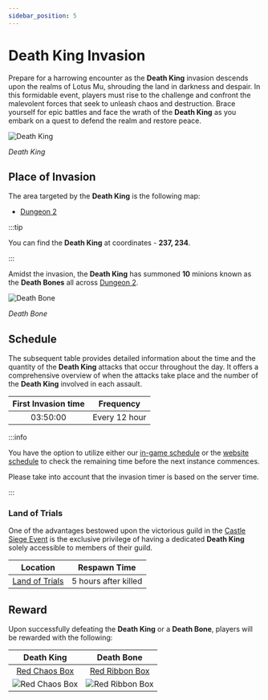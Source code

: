 ```yaml
---
sidebar_position: 5
---
```


# Death King Invasion

Prepare for a harrowing encounter as the **Death King** invasion descends upon the realms of Lotus Mu, shrouding the land in darkness and despair. In this formidable event, players must rise to the challenge and confront the malevolent forces that seek to unleash chaos and destruction. Brace yourself for epic battles and face the wrath of the **Death King** as you embark on a quest to defend the realm and restore peace.

![Death King](/img/monsters/special/invasions/death-king.jpg)

_Death King_

## Place of Invasion

The area targeted by the **Death King** is the following map:

- [Dungeon 2](/maps/dungeon-2)

:::tip

You can find the **Death King** at coordinates - **237, 234**.

:::

Amidst the invasion, the **Death King** has summoned **10** minions known as the **Death Bones** all across [Dungeon 2](/maps/dungeon-2).

![Death Bone](/img/monsters/special/invasions/death-bone.jpg)

_Death Bone_

## Schedule

The subsequent table provides detailed information about the time and the quantity of the **Death King** attacks that occur throughout the day. It offers a comprehensive overview of when the attacks take place and the number of the **Death King** involved in each assault.

| First Invasion time |   Frequency   |
| :-----------------: | :-----------: |
|      03:50:00       | Every 12 hour |

:::info

You have the option to utilize either our [in-game schedule](/client-features/schedule) or the [website schedule](https://lotusmu.org/schedule) to check the remaining time before the next instance commences.

Please take into account that the invasion timer is based on the server time.

:::

### Land of Trials

One of the advantages bestowed upon the victorious guild in the [Castle Siege Event](/events/castle-siege) is the exclusive privilege of having a dedicated **Death King** solely accessible to members of their guild.

|                Location                |     Respawn Time     |
| :------------------------------------: | :------------------: |
| [Land of Trials](/maps/land-of-trials) | 5 hours after killed |

## Reward

Upon successfully defeating the **Death King** or a **Death Bone**, players will be rewarded with the following:

|                        Death King                        |                          Death Bone                           |
| :------------------------------------------------------: | :-----------------------------------------------------------: |
|   [Red Chaos Box](/items/item-bags/exc/red-chaos-box)    |    [Red Ribbon Box](/items/item-bags/misc/red-ribbon-box)     |
| ![Red Chaos Box](/img/items/item-bags/red-chaos-box.png) | ![Red Ribbon Box](/img/items/item-bags/box-of-red-ribbon.png) |
